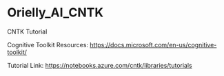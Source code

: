# Orielly_AI_CNTK
CNTK Tutorial

Cognitive Toolkit Resources: https://docs.microsoft.com/en-us/cognitive-toolkit/

Tutorial Link: https://notebooks.azure.com/cntk/libraries/tutorials


